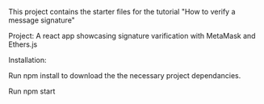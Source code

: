 This project contains the starter files for the tutorial "How to verify a message signature"

Project: A react app showcasing signature varification with MetaMask and Ethers.js

Installation:

Run npm install to download the the necessary project dependancies.

Run npm start
